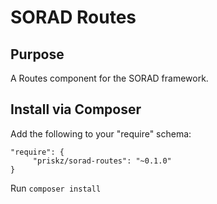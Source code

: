 # SORAD Routes

## Purpose

A Routes component for the SORAD framework.

## Install via Composer

Add the following to your "require" schema:

```
"require": {
     "priskz/sorad-routes": "~0.1.0"
}
```

Run ```composer install```
